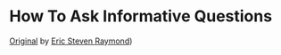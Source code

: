 # How To Ask Informative Questions

[Original](http://www.catb.org/~esr/faqs/smart-questions.html) by [Eric Steven Raymond](https://github.com/eric-s-raymond))
